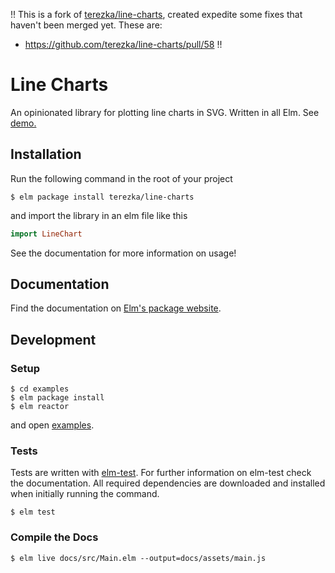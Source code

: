 !!
This is a fork of [terezka/line-charts](https://package.elm-lang.org/packages/terezka/line-charts/latest/), created expedite some fixes that haven't been merged yet. These are:
* https://github.com/terezka/line-charts/pull/58
!!

# Line Charts

An opinionated library for plotting line charts in SVG. Written in all Elm. See [demo.](https://terezka.github.io/line-charts/)

## Installation

Run the following command in the root of your project

```shell
$ elm package install terezka/line-charts
```

and import the library in an elm file like this

```elm
import LineChart
```

See the documentation for more information on usage!

## Documentation

Find the documentation on [Elm's package website](http://package.elm-lang.org/packages/terezka/line-charts/latest).

## Development

### Setup

```shell
$ cd examples
$ elm package install
$ elm reactor
```

and open [examples](https://localhost:8000).

### Tests

Tests are written with [elm-test](https://github.com/elm-community/elm-test).
For further information on elm-test check the documentation.
All required dependencies are downloaded and installed when initially running the command.

```shell
$ elm test
```

### Compile the Docs

```shell
$ elm live docs/src/Main.elm --output=docs/assets/main.js
```
